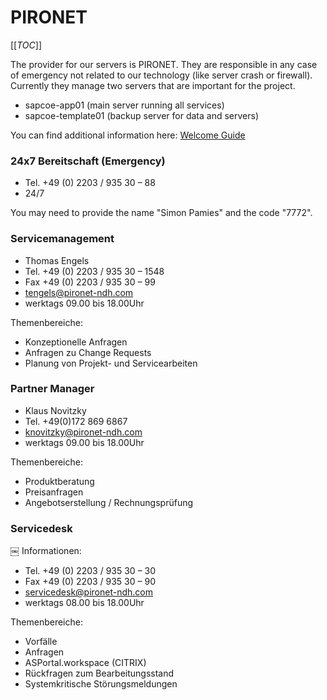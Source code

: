 # PIRONET

[[_TOC_]]

The provider for our servers is PIRONET. They are responsible in any case of emergency not related to our technology (like server crash or firewall). Currently they manage two servers that are important for the project.

- sapcoe-app01 (main server running all services)
- sapcoe-template01 (backup server for data and servers)

You can find additional information here: [Welcome Guide](/wiki/uploads/WGuidePironet.pdf)

### 24x7 Bereitschaft (Emergency)

- Tel. +49 (0) 2203 / 935 30 – 88
- 24/7

You may need to provide the name "Simon Pamies" and the code "7772".

### Servicemanagement

- Thomas Engels
- Tel. +49 (0) 2203 / 935 30 – 1548
- Fax +49 (0) 2203 / 935 30 – 99
- tengels@pironet-ndh.com
- werktags 09.00 bis 18.00Uhr

Themenbereiche:
- Konzeptionelle Anfragen
- Anfragen zu Change Requests
- Planung von Projekt- und Servicearbeiten

### Partner Manager

- Klaus Novitzky
- Tel. +49(0)172 869 6867
- knovitzky@pironet-ndh.com
- werktags 09.00 bis 18.00Uhr

Themenbereiche:
- Produktberatung
- Preisanfragen
- Angebotserstellung / Rechnungsprüfung

### Servicedesk
￼
Informationen:
- Tel. +49 (0) 2203 / 935 30 – 30
- Fax +49 (0) 2203 / 935 30 – 90
- servicedesk@pironet-ndh.com
- werktags 08.00 bis 18.00Uhr

Themenbereiche:

- Vorfälle
- Anfragen
- ASPortal.workspace (CITRIX)
- Rückfragen zum Bearbeitungsstand
- Systemkritische Störungsmeldungen